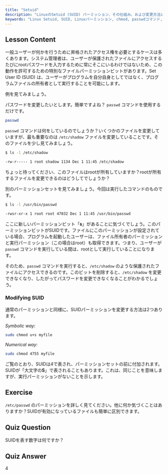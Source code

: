 ```yaml
---
title: "Setuid"
description: "LinuxのSetuid (SUID) パーミッション、その仕組み、および変更方法について学びます。Linuxでの安全なファイルアクセスにおけるSUIDを理解します。"
keywords: "Linux Setuid, SUID, Linuxパーミッション, chmod, passwdコマンド, Linuxセキュリティ, 初心者Linux, Linuxチュートリアル"
---
```


## Lesson Content

一般ユーザーが何かを行うために昇格されたアクセス権を必要とするケースは多くあります。システム管理者は、ユーザーが保護されたファイルにアクセスするたびにrootパスワードを入力するために常にそこにいるわけではないため、この動作を許可するための特別なファイルパーミッションビットがあります。Set User ID (SUID) は、ユーザーがプログラムを自分自身としてではなく、プログラムファイルの所有者として実行することを可能にします。

例を見てみましょう。

パスワードを変更したいとします。簡単ですよね？ `passwd` コマンドを使用するだけです。

```bash
passwd
```

`passwd` コマンドは何をしているのでしょうか？いくつかのファイルを変更していますが、最も重要なのは `/etc/shadow` ファイルを変更していることです。そのファイルを少し見てみましょう。

```bash
$ ls -l /etc/shadow

-rw-r----- 1 root shadow 1134 Dec 1 11:45 /etc/shadow
```

ちょっと待ってください、このファイルはrootが所有していますか？rootが所有するファイルを変更できるのはどうしてでしょうか？

別のパーミッションセットを見てみましょう。今回は実行したコマンドのものです。

```bash
$ ls -l /usr/bin/passwd

-rwsr-xr-x 1 root root 47032 Dec 1 11:45 /usr/bin/passwd
```

ここに新しいパーミッションビット「**s**」があることに気づくでしょう。このパーミッションビットがSUIDです。ファイルにこのパーミッションが設定されている場合、プログラムを起動したユーザーは、ファイル所有者のパーミッションと実行パーミッション（この場合はroot）も取得できます。つまり、ユーザーが `passwd` コマンドを実行している間は、rootとして実行していることになります。

そのため、`passwd` コマンドを実行すると、`/etc/shadow` のような保護されたファイルにアクセスできるのです。このビットを削除すると、`/etc/shadow` を変更できなくなり、したがってパスワードを変更できなくなることがわかるでしょう。

### Modifying SUID

通常のパーミッションと同様に、SUIDパーミッションを変更する方法は2つあります。

_Symbolic way:_

```bash
sudo chmod u+s myfile
```

_Numerical way:_

```bash
sudo chmod 4755 myfile
```

ご覧のとおり、SUIDは4で表され、パーミッションセットの前に付加されます。SUIDが「大文字の**S**」で表されることもあります。これは、同じことを意味しますが、実行パーミッションがないことを示します。

## Exercise

`/etc/passwd` のパーミッションを詳しく見てください。他に何か気づくことはありますか？SUIDが有効になっているファイルも簡単に区別できます。

## Quiz Question

SUIDを表す数字は何ですか？

## Quiz Answer

4
